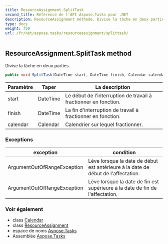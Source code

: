 ```yaml
---
title: ResourceAssignment.SplitTask
second_title: Référence de l'API Aspose.Tasks pour .NET
description: ResourceAssignment méthode. Divise la tâche en deux parties.
type: docs
weight: 750
url: /fr/net/aspose.tasks/resourceassignment/splittask/
---
```

## ResourceAssignment.SplitTask method

Divise la tâche en deux parties.

```csharp
public void SplitTask(DateTime start, DateTime finish, Calendar calendar)
```

| Paramètre | Taper | La description |
| --- | --- | --- |
| start | DateTime | Le début de l'interruption de travail à fractionner en fonction. |
| finish | DateTime | La fin d'interruption de travail à fractionner en fonction. |
| calendar | Calendar | Calendrier sur lequel fractionner. |

### Exceptions

| exception | condition |
| --- | --- |
| ArgumentOutOfRangeException | Lève lorsque la date de début est antérieure à la date de début de l'affectation. |
| ArgumentOutOfRangeException | Lève lorsque la date de fin est supérieure à la date de fin de l'affectation. |

### Voir également

* class [Calendar](../../calendar/)
* class [ResourceAssignment](../)
* espace de noms [Aspose.Tasks](../../resourceassignment/)
* Assemblée [Aspose.Tasks](../../../)


